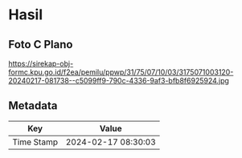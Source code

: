 # Hasil

## Foto C Plano

https://sirekap-obj-formc.kpu.go.id/f2ea/pemilu/ppwp/31/75/07/10/03/3175071003120-20240217-081738--c5099ff9-790c-4336-9af3-bfb8f6925924.jpg


## Metadata

| Key        | Value               |
| ---------- | ------------------- |
| Time Stamp | 2024-02-17 08:30:03 |



